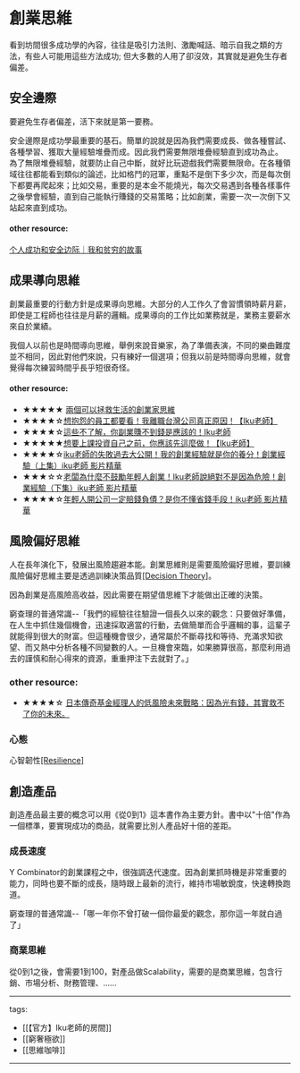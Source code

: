 # 創業思維

看到坊間很多成功學的內容，往往是吸引力法則、激勵喊話、暗示自我之類的方法，有些人可能用這些方法成功;
但大多數的人用了卻沒效，其實就是避免生存者偏差。  

## 安全邊際
要避免生存者偏差，活下來就是第一要務。

安全邊際是成功學最重要的基石。簡單的說就是因為我們需要成長、做各種嘗試、各種學習、獲取大量經驗堆疊而成。因此我們需要無限堆疊經驗直到成功為止。
為了無限堆疊經驗，就要防止自己中斷，就好比玩遊戲我們需要無限命。在各種領域往往都能看到類似的論述，比如格鬥的冠軍，重點不是倒下多少次，而是每次倒下都要再爬起來；比如交易，重要的是本金不能燒光，每次交易遇到各種各樣事件之後學會經驗，直到自己能執行賺錢的交易策略；比如創業，需要一次一次倒下又站起來直到成功。

#### other resource:
[个人成功和安全边际｜我和贫穷的故事](https://www.youtube.com/watch?v=sTQQUKWb0G4)

## 成果導向思維
創業最重要的行動方針是成果導向思維。大部分的人工作久了會習慣領時薪月薪，即使是工程師也往往是月薪的邏輯。成果導向的工作比如業務就是，業務主要薪水來自於業績。

我個人以前也是時間導向思維，舉例來說音樂家，為了準備表演，不同的樂曲難度並不相同，因此對他們來說，只有練好一個選項；但我以前是時間導向思維，就會覺得每次練習時間乎長乎短很奇怪。

#### other resource:
* ★★★★★ [兩個可以拯救生活的創業家思維](https://youtu.be/5yVMIIhRWWA)
* ★★★★☆[想抱怨的員工都要看！我離職台灣公司真正原因！【Iku老師】](https://www.youtube.com/watch?v=iKBGfLlRnxg)
* ★★★★☆[這些不了解，你副業賺不到錢是應該的！Iku老師](https://www.youtube.com/watch?v=ToX4aJnoiZM)
* ★★★★★[想要上課投資自己之前，你應該先這麼做！【Iku老師】](https://youtu.be/gH92fzkvHZM)
* ★★★★☆[iku老師的失敗過去大公開！我的創業經驗就是你的養分！創業經驗（上集）iku老師 影片精華](https://youtu.be/7fdVFwR0kKA)
* ★★★☆☆[老闆為什麼不鼓勵年輕人創業！Iku老師說絕對不是因為危險！創業經驗（下集）iku老師 影片精華](https://youtu.be/-EbKHfrOXzo)
* ★★★★☆[年輕人開公司一定賠錢負債？是你不懂省錢手段！iku老師 影片精華](https://youtu.be/r4zvzb7-0Us)


## 風險偏好思維
人在長年演化下，發展出風險趨避本能。創業思維則是需要風險偏好思維，要訓練風險偏好思維主要是透過訓練決策品質[[Decision Theory]](/Content/Social%20Science/Economics/Decision%20Theory)。

因為創業是高風險高收益，因此需要在期望值思維下才能做出正確的決策。

窮查理的普通常識--「我們的經驗往往驗證一個長久以來的觀念：只要做好準備，在人生中抓住幾個機會，迅速採取適當的行動，去做簡單而合乎邏輯的事，這輩子就能得到很大的財富。但這種機會很少，通常屬於不斷尋找和等待、充滿求知欲望、而又熱中分析各種不同變數的人。一旦機會來臨，如果勝算很高，那麼利用過去的謹慎和耐心得來的資源，重重押注下去就對了。」

### other resource:
* ★★★★☆ [日本傳奇基金經理人的低風險未來戰略：因為光有錢，其實救不了你的未來。](https://youtu.be/c7T41eCmmVk)

### 心態
心智韌性[[Resilience]](/Content/Social%20Science/Psychology/Resilience)

## 創造產品
創造產品最主要的概念可以用《從0到1》這本書作為主要方針。書中以"十倍"作為一個標準，要實現成功的商品，就需要比別人產品好十倍的差距。

### 成長速度
Y Combinator的創業課程之中，很強調迭代速度。因為創業抓時機是非常重要的能力，同時也要不斷的成長，隨時跟上最新的流行，維持市場敏銳度，快速轉換跑道。

窮查理的普通常識--「哪一年你不曾打破一個你最愛的觀念，那你這一年就白過了」

### 商業思維
從0到1之後，會需要1到100，對產品做Scalability，需要的是商業思維，包含行銷、市場分析、財務管理、......

---
tags:
  - [[【官方】Iku老師的房間]]
  - [[窮奢極欲]]
  - [[思維咖啡]]

---